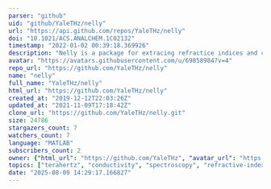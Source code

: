 ```yaml
---
parser: "github"
uid: "github/YaleTHz/nelly"
url: "https://api.github.com/repos/YaleTHz/nelly"
doi: "10.1021/ACS.ANALCHEM.1C02132"
timestamp: "2022-01-02 00:39:18.369926"
description: "Nelly is a package for extracing refractice indices and conductivities from time-domain terahertz spectroscopy data"
avatar: "https://avatars.githubusercontent.com/u/69858984?v=4"
repo_url: "https://github.com/YaleTHz/nelly"
name: "nelly"
full_name: "YaleTHz/nelly"
html_url: "https://github.com/YaleTHz/nelly"
created_at: "2019-12-12T22:03:26Z"
updated_at: "2021-11-09T17:18:42Z"
clone_url: "https://github.com/YaleTHz/nelly.git"
size: 24786
stargazers_count: 7
watchers_count: 7
language: "MATLAB"
subscribers_count: 2
owner: {"html_url": "https://github.com/YaleTHz", "avatar_url": "https://avatars.githubusercontent.com/u/69858984?v=4", "login": "YaleTHz", "type": "User"}
topics: ["terahertz", "conductivity", "spectroscopy", "refractive-index"]
date: "2025-08-09 14:29:17.166827"
---
```

